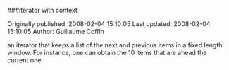 ###iterator with context

Originally published: 2008-02-04 15:10:05
Last updated: 2008-02-04 15:10:05
Author: Guillaume Coffin

an iterator that keeps a list of the next and previous items in a fixed length window. For instance, one can obtain the 10 items that are ahead the current one.